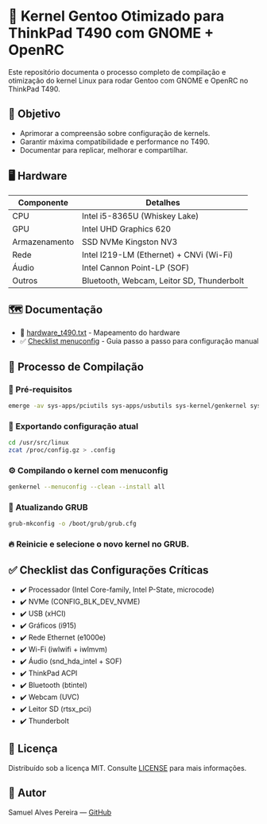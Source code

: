
# 🚀 Kernel Gentoo Otimizado para ThinkPad T490 com GNOME + OpenRC

Este repositório documenta o processo completo de compilação e otimização do kernel Linux para rodar Gentoo com GNOME e OpenRC no ThinkPad T490.

## 🎯 Objetivo

- Aprimorar a compreensão sobre configuração de kernels.
- Garantir máxima compatibilidade e performance no T490.
- Documentar para replicar, melhorar e compartilhar.

## 🖥️ Hardware

| Componente     | Detalhes                                 |
|----------------|------------------------------------------|
| CPU            | Intel i5-8365U (Whiskey Lake)           |
| GPU            | Intel UHD Graphics 620                  |
| Armazenamento  | SSD NVMe Kingston NV3                   |
| Rede           | Intel I219-LM (Ethernet) + CNVi (Wi-Fi) |
| Áudio          | Intel Cannon Point-LP (SOF)             |
| Outros         | Bluetooth, Webcam, Leitor SD, Thunderbolt |

## 🗺️ Documentação

- 📄 [hardware_t490.txt](docs/hardware_t490.txt) - Mapeamento do hardware
- ✅ [Checklist menuconfig](docs/checklist_menuconfig.md) - Guia passo a passo para configuração manual

## 🚀 Processo de Compilação

### 🔧 Pré-requisitos

```bash
emerge -av sys-apps/pciutils sys-apps/usbutils sys-kernel/genkernel sys-fs/dosfstools
```

### 📜 Exportando configuração atual

```bash
cd /usr/src/linux
zcat /proc/config.gz > .config
```

### ⚙️ Compilando o kernel com menuconfig

```bash
genkernel --menuconfig --clean --install all
```

### 🔄 Atualizando GRUB

```bash
grub-mkconfig -o /boot/grub/grub.cfg
```

### 🔥 Reinicie e selecione o novo kernel no GRUB.

## ✅ Checklist das Configurações Críticas

- ✔️ Processador (Intel Core-family, Intel P-State, microcode)
- ✔️ NVMe (CONFIG_BLK_DEV_NVME)
- ✔️ USB (xHCI)
- ✔️ Gráficos (i915)
- ✔️ Rede Ethernet (e1000e)
- ✔️ Wi-Fi (iwlwifi + iwlmvm)
- ✔️ Áudio (snd_hda_intel + SOF)
- ✔️ ThinkPad ACPI
- ✔️ Bluetooth (btintel)
- ✔️ Webcam (UVC)
- ✔️ Leitor SD (rtsx_pci)
- ✔️ Thunderbolt

## 📜 Licença

Distribuído sob a licença MIT. Consulte [LICENSE](LICENSE) para mais informações.

## 🙌 Autor

Samuel Alves Pereira — [GitHub](https://github.com/seuusuario)
